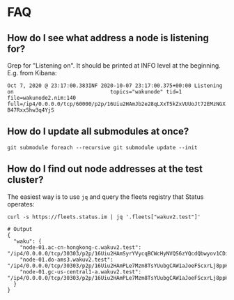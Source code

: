 # FAQ

## How do I see what address a node is listening for?

Grep for "Listening on". It should be printed at INFO level at the beginning. E.g. from Kibana:

`Oct 7, 2020 @ 23:17:00.383INF 2020-10-07 23:17:00.375+00:00 Listening on                               topics="wakunode" tid=1 file=wakunode2.nim:140 full=/ip4/0.0.0.0/tcp/60000/p2p/16Uiu2HAmJb2e28qLXxT5kZxVUUoJt72EMzNGXB47Rxx5hw3q4YjS`

## How do I update all submodules at once?

`git submodule foreach --recursive git submodule update --init`

## How do I find out node addresses at the test cluster?

The easiest way is to use `jq` and query the fleets registry that Status operates:

```
curl -s https://fleets.status.im | jq '.fleets["wakuv2.test"]'

# Output
{
  "waku": {
    "node-01.ac-cn-hongkong-c.wakuv2.test": "/ip4/0.0.0.0/tcp/30303/p2p/16Uiu2HAmSyrYVycqBCWcHyNVQS6zYQcdQbwyov1CDijboVRsQS37",
    "node-01.do-ams3.wakuv2.test": "/ip4/0.0.0.0/tcp/30303/p2p/16Uiu2HAmPLe7Mzm8TsYUubgCAW1aJoeFScxrLj8ppHFivPo97bUZ",
    "node-01.gc-us-central1-a.wakuv2.test": "/ip4/0.0.0.0/tcp/30303/p2p/16Uiu2HAmPLe7Mzm8TsYUubgCAW1aJoeFScxrLj8ppHFivPo97bUZ"
  }
}
```
